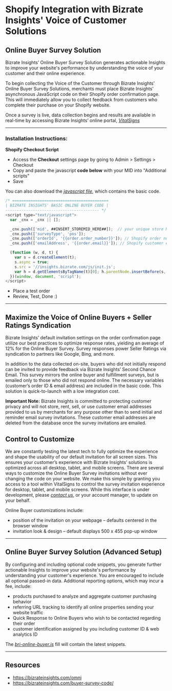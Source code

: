 # Shopify Integration with Bizrate Insights' Voice of Customer Solutions

## Online Buyer Survey Solution
Bizrate Insights’ Online Buyer Survey Solution generates actionable Insights to improve your website's performance by understanding the voice of your customer and their online experience.

To begin collecting the Voice of the Customer through Bizrate Insights' Online Buyer Survey Solutions, merchants must place Bizrate Insights' asynchronous JavaScript code on their Shopify order confirmation page. This will immediately allow you to collect feedback from customers who complete their purchase on your Shopify website.

Once a survey is live, data collection begins and results are available in real-time by accessing Bizrate Insights’ online portal, *[VitalSigns](https://vitalsigns.bizrate.com/login?ref=github)*

---

### Installation Instructions:

**Shopify Checkout Script**
  * Access the **Checkout** settings page by going to Admin > Settings > Checkout
  * Copy and paste the javascript **code below** with your MID into "Additional scripts"
  * Save

You can also download the *[javascript file](https://github.com/bizrateinsights/shopify/blob/master/bri-online-buyer.js)*, which contains the basic code.

```javascript
/* ==========================================
| BIZRATE INSIGHTS' BASIC ONLINE BUYER CODE |
----------------------------------------- */
<script type="text/javascript">
  var _cnx = _cnx || [];

  _cnx.push(['mid', ##INSERT_STOREMID_HERE##]);  // your unique store MID
  _cnx.push(['surveyType', 'pos']);
  _cnx.push(['orderId', '{{order.order_number}}']); // Shopify order number
  _cnx.push(['emailAddress', '{{order.email}}']); // Shopify customer email address

  (function (w, d, t) {
    var s = d.createElement(t);
    s.async = true;
    s.src = '//insights.bizrate.com/js/init.js';
    var h = d.getElementsByTagName(t)[0]; h.parentNode.insertBefore(s, h);
  })(window, document, 'script');
</script>
```

  * Place a test order
  * Review, Test, Done :)

---

## Maximize the Voice of Online Buyers + Seller Ratings Syndication
Bizrate Insights’ default invitation settings on the order confirmation page utilize our best practices to optimize response rates, yielding an average of 12% for the Online Buyer Survey.  Survey responses power Seller Ratings via syndication to partners like Google, Bing, and more.

In addition to the data collected on-site, buyers who did not initially respond can be invited to provide feedback via Bizrate Insights’ Second Chance Email.  This survey mirrors the online buyer and fulfillment surveys, but is emailed only to those who did not respond online.  The necessary variables (customer’s order ID & email address) are included in the basic code. This solution is quick-to-launch with a low integration cost.

**Important Note:** Bizrate Insights is committed to protecting customer privacy and will not store, rent, sell, or use customer email addresses provided to us by merchants for any purpose other than to send initial and reminder email survey invitations.  These customer email addresses are deleted from the database once the survey invitations are emailed.

## Control to Customize
We are constantly testing the latest tech to fully optimize the experience and shape the usability of our default invitation for all screen sizes.  This ensures your customer’s experience with Bizrate Insights’ solutions is optimized across all desktop, tablet, and mobile screens.  There are several ways to customize the Online Buyer Survey invitations without ever changing the code on your website.  We make this simple by granting you access to a tool within VitalSigns to control the survey invitation experience for desktop, tablet, and mobile screens.  While this interface is under development, please *[contact us](mailto:bizrateinsights@bizrate.com?Subject=Survey_Invitation_Customizations_Inquiry)*, or your account manager, to update on your behalf.

Online Buyer customizations include:

  *	position of the invitation on your webpage – defaults centered in the browser window
  *	invitation look & design – default displays 500 x 455 pop-up window
---

## Online Buyer Survey Solution (Advanced Setup)
By configuring and including optional code snippets, you generate further actionable Insights to improve your website's performance by understanding your customer's experience.  You are encouraged to include all optional passed-in data.  Additional reporting options, which may incur a fee, include:

  * products purchased to analyze and aggregate customer purchasing behavior
  * referring URL tracking to identify all online properties sending your website traffic
  * Quick Response to Online Buyers who wish to be contacted regarding their order
  * customer identification assigned by you including customer ID & web analytics ID

The *[bri-online-buyer.js](https://github.com/bizrateinsights/shopify/blob/master/bri-online-buyer.js)* fill will contain the latest snippets.

---

## Resources
  * https://bizrateinsights.com/omni
  * https://bizrateinsights.com/buyer-survey-code/
